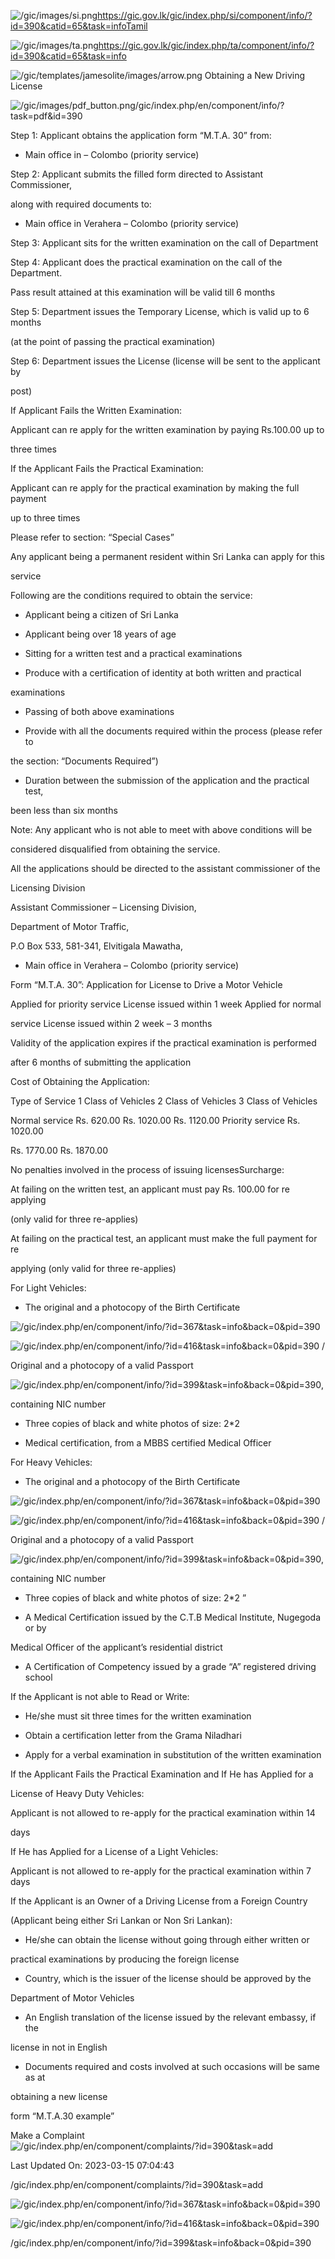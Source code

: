 <!-- Source: https://gic.gov.lk/gic/index.php/en/component/info/?id=390&catid=65&task=info -->

![/gic/images/si.png](/gic/images/si.png)https://gic.gov.lk/gic/index.php/si/component/info/?id=390&catid=65&task=infoTamil

![/gic/images/ta.png](/gic/images/ta.png)https://gic.gov.lk/gic/index.php/ta/component/info/?id=390&catid=65&task=info

![/gic/templates/jamesolite/images/arrow.png](/gic/templates/jamesolite/images/arrow.png) Obtaining a New Driving License

![/gic/images/pdf_button.png](/gic/images/pdf_button.png)/gic/index.php/en/component/info/?task=pdf&id=390

Step 1: Applicant obtains the application form “M.T.A. 30” from:

 * Main office in – Colombo (priority service)

Step 2: Applicant submits the filled form directed to Assistant Commissioner,

along with required documents to:

 * Main office in Verahera – Colombo (priority service)

Step 3: Applicant sits for the written examination on the call of Department

Step 4: Applicant does the practical examination on the call of the Department.

Pass result attained at this examination will be valid till 6 months

Step 5: Department issues the Temporary License, which is valid up to 6 months

(at the point of passing the practical examination)

Step 6: Department issues the License (license will be sent to the applicant by

post)

If Applicant Fails the Written Examination:

Applicant can re apply for the written examination by paying Rs.100.00 up to

three times

If the Applicant Fails the Practical Examination:

Applicant can re apply for the practical examination by making the full payment

up to three times

Please refer to section: “Special Cases”

Any applicant being a permanent resident within Sri Lanka can apply for this

service

Following are the conditions required to obtain the service:

 * Applicant being a citizen of Sri Lanka

 * Applicant being over 18 years of age

 * Sitting for a written test and a practical examinations

 * Produce with a certification of identity at both written and practical

 examinations

 * Passing of both above examinations

 * Provide with all the documents required within the process (please refer to

 the section: “Documents Required”)

 * Duration between the submission of the application and the practical test,

 been less than six months

Note: Any applicant who is not able to meet with above conditions will be

considered disqualified from obtaining the service.

All the applications should be directed to the assistant commissioner of the

Licensing Division

Assistant Commissioner – Licensing Division,

Department of Motor Traffic,

P.O Box 533, 581-341, Elvitigala Mawatha,

 * Main office in Verahera – Colombo (priority service)

Form “M.T.A. 30”: Application for License to Drive a Motor Vehicle

Applied for priority service License issued within 1 week Applied for normal

service License issued within 2 week – 3 months

Validity of the application expires if the practical examination is performed

after 6 months of submitting the application

Cost of Obtaining the Application:

Type of Service 1 Class of Vehicles 2 Class of Vehicles 3 Class of Vehicles

Normal service Rs. 620.00 Rs. 1020.00 Rs. 1120.00 Priority service Rs. 1020.00

Rs. 1770.00 Rs. 1870.00

No penalties involved in the process of issuing licensesSurcharge:

At failing on the written test, an applicant must pay Rs. 100.00 for re applying

(only valid for three re-applies)

At failing on the practical test, an applicant must make the full payment for re

applying (only valid for three re-applies)

For Light Vehicles:

 * The original and a photocopy of the Birth Certificate

 ![/gic/index.php/en/component/info/?id=367&task=info&back=0&pid=390](/gic/index.php/en/component/info/?id=367&task=info&back=0&pid=390)

 ![/gic/index.php/en/component/info/?id=416&task=info&back=0&pid=390](/gic/index.php/en/component/info/?id=416&task=info&back=0&pid=390) /

 Original and a photocopy of a valid Passport

 ![/gic/index.php/en/component/info/?id=399&task=info&back=0&pid=390](/gic/index.php/en/component/info/?id=399&task=info&back=0&pid=390),

 containing NIC number

 * Three copies of black and white photos of size: 2*2

 * Medical certification, from a MBBS certified Medical Officer

For Heavy Vehicles:

 * The original and a photocopy of the Birth Certificate

 ![/gic/index.php/en/component/info/?id=367&task=info&back=0&pid=390](/gic/index.php/en/component/info/?id=367&task=info&back=0&pid=390)

 ![/gic/index.php/en/component/info/?id=416&task=info&back=0&pid=390](/gic/index.php/en/component/info/?id=416&task=info&back=0&pid=390) /

 Original and a photocopy of a valid Passport

 ![/gic/index.php/en/component/info/?id=399&task=info&back=0&pid=390](/gic/index.php/en/component/info/?id=399&task=info&back=0&pid=390),

 containing NIC number

 * Three copies of black and white photos of size: 2*2 ”

 * A Medical Certification issued by the C.T.B Medical Institute, Nugegoda or by

 Medical Officer of the applicant’s residential district

 * A Certification of Competency issued by a grade “A” registered driving school

If the Applicant is not able to Read or Write:

 * He/she must sit three times for the written examination

 * Obtain a certification letter from the Grama Niladhari

 * Apply for a verbal examination in substitution of the written examination

If the Applicant Fails the Practical Examination and If He has Applied for a

License of Heavy Duty Vehicles:

Applicant is not allowed to re-apply for the practical examination within 14

days

If He has Applied for a License of a Light Vehicles:

Applicant is not allowed to re-apply for the practical examination within 7 days

If the Applicant is an Owner of a Driving License from a Foreign Country

(Applicant being either Sri Lankan or Non Sri Lankan):

 * He/she can obtain the license without going through either written or

 practical examinations by producing the foreign license

 * Country, which is the issuer of the license should be approved by the

 Department of Motor Vehicles

 * An English translation of the license issued by the relevant embassy, if the

 license in not in English

 * Documents required and costs involved at such occasions will be same as at

 obtaining a new license

form “M.T.A.30 example”

Make a Complaint ![/gic/index.php/en/component/complaints/?id=390&task=add](/gic/index.php/en/component/complaints/?id=390&task=add)

Last Updated On: 2023-03-15 07:04:43

/gic/index.php/en/component/complaints/?id=390&task=add

![/gic/index.php/en/component/info/?id=367&task=info&back=0&pid=390](/gic/index.php/en/component/info/?id=367&task=info&back=0&pid=390)

![/gic/index.php/en/component/info/?id=416&task=info&back=0&pid=390](/gic/index.php/en/component/info/?id=416&task=info&back=0&pid=390)

/gic/index.php/en/component/info/?id=399&task=info&back=0&pid=390